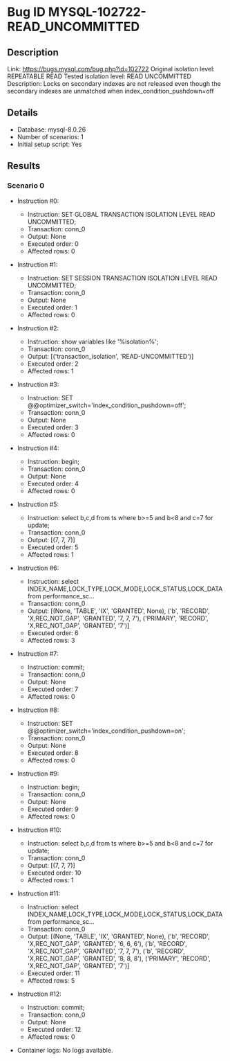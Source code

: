 # Bug ID MYSQL-102722-READ_UNCOMMITTED

## Description

Link:                     https://bugs.mysql.com/bug.php?id=102722
Original isolation level: REPEATABLE READ
Tested isolation level:   READ UNCOMMITTED
Description:              Locks on secondary indexes are not released even though the secondary indexes are unmatched when index_condition_pushdown=off


## Details
 * Database: mysql-8.0.26
 * Number of scenarios: 1
 * Initial setup script: Yes

## Results
### Scenario 0
 * Instruction #0:
     - Instruction:  SET GLOBAL TRANSACTION ISOLATION LEVEL READ UNCOMMITTED;
     - Transaction: conn_0
     - Output: None
     - Executed order: 0
     - Affected rows: 0
 * Instruction #1:
     - Instruction:  SET SESSION TRANSACTION ISOLATION LEVEL READ UNCOMMITTED;
     - Transaction: conn_0
     - Output: None
     - Executed order: 1
     - Affected rows: 0
 * Instruction #2:
     - Instruction:  show variables like '%isolation%';
     - Transaction: conn_0
     - Output: [('transaction_isolation', 'READ-UNCOMMITTED')]
     - Executed order: 2
     - Affected rows: 1
 * Instruction #3:
     - Instruction:  SET @@optimizer_switch='index_condition_pushdown=off';
     - Transaction: conn_0
     - Output: None
     - Executed order: 3
     - Affected rows: 0
 * Instruction #4:
     - Instruction:  begin;
     - Transaction: conn_0
     - Output: None
     - Executed order: 4
     - Affected rows: 0
 * Instruction #5:
     - Instruction:  select b,c,d from ts where b>=5 and b<8 and c=7 for update;
     - Transaction: conn_0
     - Output: [(7, 7, 7)]
     - Executed order: 5
     - Affected rows: 1
 * Instruction #6:
     - Instruction:  select INDEX_NAME,LOCK_TYPE,LOCK_MODE,LOCK_STATUS,LOCK_DATA from performance_sc...
     - Transaction: conn_0
     - Output: [(None, 'TABLE', 'IX', 'GRANTED', None), ('b', 'RECORD', 'X,REC_NOT_GAP', 'GRANTED', '7, 7, 7'), ('PRIMARY', 'RECORD', 'X,REC_NOT_GAP', 'GRANTED', '7')]
     - Executed order: 6
     - Affected rows: 3
 * Instruction #7:
     - Instruction:  commit;
     - Transaction: conn_0
     - Output: None
     - Executed order: 7
     - Affected rows: 0
 * Instruction #8:
     - Instruction:  SET @@optimizer_switch='index_condition_pushdown=on';
     - Transaction: conn_0
     - Output: None
     - Executed order: 8
     - Affected rows: 0
 * Instruction #9:
     - Instruction:  begin;
     - Transaction: conn_0
     - Output: None
     - Executed order: 9
     - Affected rows: 0
 * Instruction #10:
     - Instruction:  select b,c,d from ts where b>=5 and b<8 and c=7 for update;
     - Transaction: conn_0
     - Output: [(7, 7, 7)]
     - Executed order: 10
     - Affected rows: 1
 * Instruction #11:
     - Instruction:  select INDEX_NAME,LOCK_TYPE,LOCK_MODE,LOCK_STATUS,LOCK_DATA from performance_sc...
     - Transaction: conn_0
     - Output: [(None, 'TABLE', 'IX', 'GRANTED', None), ('b', 'RECORD', 'X,REC_NOT_GAP', 'GRANTED', '6, 6, 6'), ('b', 'RECORD', 'X,REC_NOT_GAP', 'GRANTED', '7, 7, 7'), ('b', 'RECORD', 'X,REC_NOT_GAP', 'GRANTED', '8, 8, 8'), ('PRIMARY', 'RECORD', 'X,REC_NOT_GAP', 'GRANTED', '7')]
     - Executed order: 11
     - Affected rows: 5
 * Instruction #12:
     - Instruction:  commit;
     - Transaction: conn_0
     - Output: None
     - Executed order: 12
     - Affected rows: 0

 * Container logs:
   No logs available.
